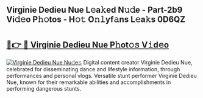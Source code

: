 ## Virginie Dedieu Nue L𝚎a𝚔ed N𝚞𝚍e - Part-2b9 Vi𝚍𝚎o P𝚑𝚘tos - H𝚘𝚝 O𝚗𝚕yf𝚊ns L𝚎a𝚔s 0D6QZ

# <h2><a href="http://kfb2xf.oniu.top/?m=Virginie+Dedieu+Nue">🔗👉 🔴 Virginie Dedieu Nue P𝚑ot𝚘𝚜 V𝚒d𝚎o</a></h2>

[![Virginie Dedieu Nue Nu𝚍e𝚜](https://i.imgur.com/0qMVB7G.gif)](http://kfb2xf.oniu.top/?m=Virginie+Dedieu+Nue)
Digital content creator Virginie Dedieu Nue, celebrated for disseminating dance and lifestyle information, through performances and personal vlogs. Versatile stunt performer Virginie Dedieu Nue, known for their remarkable abilities and accomplishments in performing dangerous stunts.  
